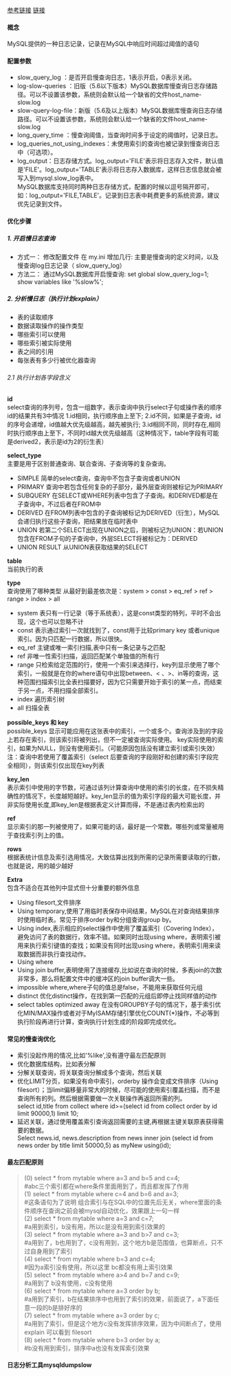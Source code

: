 [参考链接](https://mp.weixin.qq.com/s/1r6lFQE4pxeo0zsV3yVkXg) [链接](https://blog.csdn.net/why15732625998/article/details/80388236)
####  概念
MySQL提供的一种日志记录，记录在MySQL中响应时间超过阈值的语句

#### 配置参数
+ slow_query_log    ：是否开启慢查询日志，1表示开启，0表示关闭。
+ log-slow-queries  ：旧版（5.6以下版本）MySQL数据库慢查询日志存储路径。可以不设置该参数，系统则会默认给一个缺省的文件host_name-slow.log
+ slow-query-log-file：新版（5.6及以上版本）MySQL数据库慢查询日志存储路径。可以不设置该参数，系统则会默认给一个缺省的文件host_name-slow.log
+ long_query_time ：慢查询阈值，当查询时间多于设定的阈值时，记录日志。
+ log_queries_not_using_indexes：未使用索引的查询也被记录到慢查询日志中（可选项）。
+ log_output：日志存储方式。log_output='FILE'表示将日志存入文件，默认值是'FILE'。log_output='TABLE'表示将日志存入数据库，这样日志信息就会被写入到mysql.slow_log表中。<br>
MySQL数据库支持同时两种日志存储方式，配置的时候以逗号隔开即可，如：log_output='FILE,TABLE'。记录到日志表中耗费更多的系统资源，建议优先记录到文件。
	
#### 优化步骤
##### 1. 开启慢日志查询
+ 方式一：
修改配置文件  在 my.ini 增加几行:  主要是慢查询的定义时间，以及慢查询log日志记录（ slow_query_log）
+ 方法二：
通过MySQL数据库开启慢查询: set global slow_query_log=1;  show variables like '%slow%';
##### 2. 分析慢日志（执行计划explain）
+ 表的读取顺序
+ 数据读取操作的操作类型
+ 哪些索引可以使用
+ 哪些索引被实际使用
+ 表之间的引用
+ 每张表有多少行被优化器查询
###### 2.1 执行计划各字段含义

**id** <br>
select查询的序列号，包含一组数字，表示查询中执行select子句或操作表的顺序
id的结果共有3中情况
1.id相同，执行顺序由上至下;
2.id不同，如果是子查询，id的序号会递增，id值越大优先级越高，越先被执行;
3.id相同不同，同时存在,相同时执行顺序由上至下，不同时id越大优先级越高（这种情况下，table字段有可能是derived2，表示是id为2的衍生表）

**select_type** <br>
主要是用于区别普通查询、联合查询、子查询等的复杂查询。
+ SIMPLE 简单的select查询，查询中不包含子查询或者UNION
+ PRIMARY 查询中若包含任何复杂的子部分，最外层查询则被标记为PRIMARY
+ SUBQUERY 在SELECT或WHERE列表中包含了子查询。和DERIVED都是在子查询中，不过后者在FROM中
+ DERIVED 在FROM列表中包含的子查询被标记为DERIVED（衍生），MySQL会递归执行这些子查询，把结果放在临时表中
+ UNION 若第二个SELECT出现在UNION之后，则被标记为UNION：若UNION包含在FROM子句的子查询中，外层SELECT将被标记为：DERIVED
+ UNION RESULT 从UNION表获取结果的SELECT

**table** <br>
当前执行的表
 
**type** <br>
查询使用了哪种类型
从最好到最差依次是：system > const > eq_ref > ref > range > index > all
+ system 表只有一行记录（等于系统表），这是const类型的特列，平时不会出现，这个也可以忽略不计
+ const 表示通过索引一次就找到了，const用于比较primary key 或者unique索引。因为只匹配一行数据，所以很快。
+ eq_ref 主键或唯一索引扫描,表中只有一条记录与之匹配
+ ref 非唯一性索引扫描，返回匹配某个单独值的所有行
+ range 只检索给定范围的行，使用一个索引来选择行，key列显示使用了哪个索引，一般就是在你的where语句中出现between、< 、>、in等的查询，这种范围扫描索引比全表扫描要好，因为它只需要开始于索引的某一点，而结束于另一点，不用扫描全部索引。
+ index 遍历索引树
+ all 扫描全表

**possible_keys 和 key** <br>
possible_keys 显示可能应用在这张表中的索引，一个或多个。查询涉及到的字段上若存在索引，则该索引将被列出，但不一定被查询实际使用。
key实际使用的索引，如果为NULL，则没有使用索引。（可能原因包括没有建立索引或索引失效）
注：查询中若使用了覆盖索引（select 后要查询的字段刚好和创建的索引字段完全相同），则该索引仅出现在key列表

**key_len** <br>
表示索引中使用的字节数，可通过该列计算查询中使用的索引的长度，在不损失精确性的情况下，长度越短越好。key_len显示的值为索引字段的最大可能长度，并非实际使用长度,即key_len是根据表定义计算而得，不是通过表内检索出的

**ref** <br>
显示索引的那一列被使用了，如果可能的话，最好是一个常数。哪些列或常量被用于查找索引列上的值。

**rows** <br>
根据表统计信息及索引选用情况，大致估算出找到所需的记录所需要读取的行数，也就是说，用的越少越好

**Extra** <br>
包含不适合在其他列中显式但十分重要的额外信息
+ Using filesort,文件排序
+ Using temporary,使用了用临时表保存中间结果，MySQL在对查询结果排序时使用临时表。常见于排序order by和分组查询group by。
+ Using index,表示相应的select操作中使用了覆盖索引（Covering Index），避免访问了表的数据行，效率不错。如果同时出现using where，表明索引被用来执行索引键值的查找；如果没有同时出现using where，表明索引用来读取数据而非执行查找动作。
+ Using where
+ Using join buffer,表明使用了连接缓存,比如说在查询的时候，多表join的次数非常多，那么将配置文件中的缓冲区的join buffer调大一些。
+ impossible where,where子句的值总是false，不能用来获取任何元组
+ distinct 优化distinct操作，在找到第一匹配的元组后即停止找同样值的动作
+ select tables optimized away 在没有GROUPBY子句的情况下，基于索引优化MIN/MAX操作或者对于MyISAM存储引擎优化COUNT(*)操作，不必等到执行阶段再进行计算，查询执行计划生成的阶段即完成优化。

#### 常见的慢查询优化
+ 索引没起作用的情况,比如'%like',没有遵守最左匹配原则
+ 优化数据库结构，比如表分解
+ 分解关联查询，将关联查询分解成多个查询，然后关联
+ 优化LIMIT分页，如果没有命中索引，orderby 操作会变成文件排序（Using filesort）；当limit偏移量非常大的时候，尽可能的使用索引覆盖扫描，而不是查询所有的列。然后根据需要做一次关联操作再返回所需的列。<br>
select id,title from collect where id>=(select id from collect order by id limit 90000,1) limit 10;
+ 延迟关联，通过使用覆盖索引查询返回需要的主键,再根据主键关联原表获得需要的数据。<br>
Select news.id, news.description from news inner join (select id from news order by title limit 50000,5) as myNew using(id);

#### 最左匹配原则
> (0) select * from mytable where a=3 and b=5 and c=4; <br>
> #abc三个索引都在where条件里面用到了，而且都发挥了作用 <br>
> (1) select * from mytable where  c=4 and b=6 and a=3; <br>
> #这条语句为了说明 组合索引与在SQL中的位置先后无关，where里面的条件顺序在查询之前会被mysql自动优化，效果跟上一句一样 <br>
> (2) select * from mytable where a=3 and c=7; <br>
> #a用到索引，b没有用，所以c是没有用到索引效果的 <br>
> (3) select * from mytable where a=3 and b>7 and c=3; <br>
> #a用到了，b也用到了，c没有用到，这个地方b是范围值，也算断点，只不过自身用到了索引 <br>
> (4) select * from mytable where b=3 and c=4; <br>
> #因为a索引没有使用，所以这里 bc都没有用上索引效果 <br>
> (5) select * from mytable where a>4 and b=7 and c=9; <br>
> #a用到了  b没有使用，c没有使用 <br>
> (6) select * from mytable where a=3 order by b; <br>
> #a用到了索引，b在结果排序中也用到了索引的效果，前面说了，a下面任意一段的b是排好序的 <br>
> (7) select * from mytable where a=3 order by c; <br>
> #a用到了索引，但是这个地方c没有发挥排序效果，因为中间断点了，使用 explain 可以看到 filesort <br>
> (8) select * from mytable where b=3 order by a; <br>
> #b没有用到索引，排序中a也没有发挥索引效果 <br>


#### 日志分析工具mysqldumpslow




